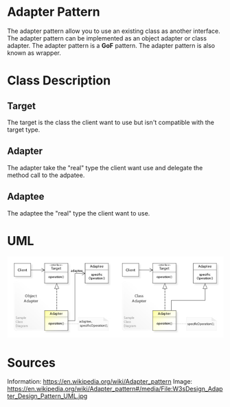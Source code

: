 # Adapter Pattern

The adapter pattern allow you to use an existing class as another interface. The
adapter pattern can be implemented as an object adapter or class adapter. The 
adapter pattern is a **GoF** pattern. The adapter pattern is also known as wrapper.

# Class Description

## Target

The target is the class the client want to use but isn't compatible with the target
type.

## Adapter

The adapter take the "real" type the client want use and delegate the method call
to the adpatee.

## Adaptee

The adaptee the "real" type the client want to use.

# UML

![UML](../../../resource/Adapter_UML.png)

# Sources

Information: https://en.wikipedia.org/wiki/Adapter_pattern 
Image: https://en.wikipedia.org/wiki/Adapter_pattern#/media/File:W3sDesign_Adapter_Design_Pattern_UML.jpg 